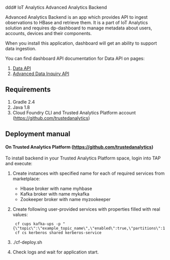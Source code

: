 ddd# IoT Analytics Advanced Analytics Backend

Advanced Analytics Backend is an app which provides API to ingest observations to HBase and retrieve them.
It is a part of IoT Analytics solution and requires dp-dashboard to manage metadata about users, accounts, devices and their components.

When you install this application, dashboard will get an ability to support data ingestion.

You can find dashboard API documentation for Data API on pages:

1. [Data API](https://github.com/enableiot/iotkit-api/wiki/Data-API)
1. [Advanced Data Inquiry API](https://github.com/enableiot/iotkit-api/wiki/Advanced-Data-Inquiry)

## Requirements 

1. Gradle 2.4
2. Java 1.8
3. Cloud Foundry CLI and Trusted Analytics Platform account (https://github.com/trustedanalytics)


## Deployment manual

#### On Trusted Analytics Platform (https://github.com/trustedanalytics)

To install backend in your Trusted Analytics Platform space, login into TAP and execute:

1. Create instances with specified name for each of required services from marketplace:

    * Hbase broker with name myhbase
    * Kafka broker with name mykafka
    * Zookeeper broker with name myzookeeper
    
1. Create following user-provided services with properties filled with real values:

        cf cups kafka-ups -p "{\"topic\":\"example_topic_name\",\"enabled\":true,\"partitions\":1,\"replication\":1,\"timeout_ms\":10000}"
        cf cs kerberos shared kerberos-service
        
1. ./cf-deploy.sh
1. Check logs and wait for application start.
